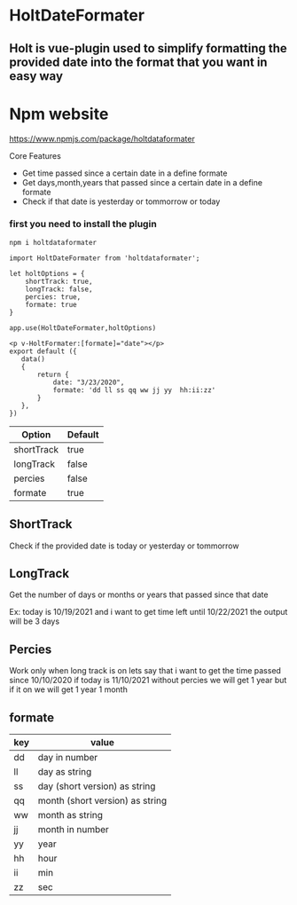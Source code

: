 # HoltDateFormater

## Holt is vue-plugin used to simplify formatting the provided date into  the format that you want in easy way 

# Npm website

https://www.npmjs.com/package/holtdataformater

Core Features
- Get time passed since a certain date in a define formate 
- Get days,month,years that passed since a certain date in a define formate 
- Check if that date is yesterday or tommorrow or today


### first you need to install the plugin 
```
npm i holtdataformater
```
```
import HoltDateFormater from 'holtdataformater';

let holtOptions = {
    shortTrack: true,
    longTrack: false,
    percies: true,
    formate: true
}

app.use(HoltDateFormater,holtOptions)

 ``` 
 
 ```
 <p v-HoltFormater:[formate]="date"></p>
export default ({
    data()
    {
        return {
            date: "3/23/2020",
            formate: 'dd ll ss qq ww jj yy  hh:ii:zz'
        }
    },
})
```
 
Option | Default
------------ | -------------
shortTrack| true
longTrack | false
percies   | false
formate   | true


## ShortTrack 

Check if the provided date is today or yesterday or tommorrow

## LongTrack 

Get the number of days or months or years that passed since that date 

Ex: today is 10/19/2021 and i want to get time left until 10/22/2021 the output will be 3 days

## Percies 

Work only when long track is on lets say that i want to get the time passed since  10/10/2020 if today is 11/10/2021 without percies we will get 1 year but if it on we will get 1 year 1 month

## formate 

key | value
------------ | -------------
dd | day in number 
ll | day as string
ss   | day (short version) as string 
qq   | month (short version) as string
ww   | month as string
jj   | month in number
yy   | year
hh   | hour
ii   | min
zz   | sec









